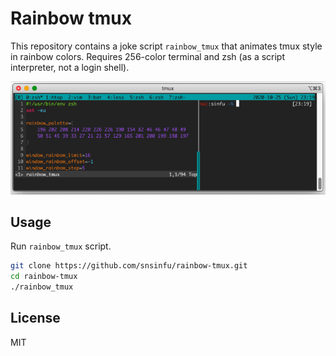 # Rainbow tmux

This repository contains a joke script `rainbow_tmux` that animates tmux style
in rainbow colors. Requires 256-color terminal and zsh (as a script interpreter,
not a login shell).

![Screenshot showing rainbow colored terminal](screenshot.gif)

## Usage

Run `rainbow_tmux` script.

```sh
git clone https://github.com/snsinfu/rainbow-tmux.git
cd rainbow-tmux
./rainbow_tmux
```

## License

MIT
